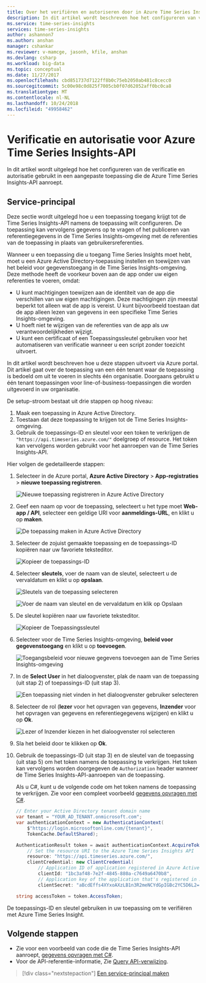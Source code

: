 ```yaml
---
title: Over het verifiëren en autoriseren door in Azure Time Series Insights-API
description: In dit artikel wordt beschreven hoe het configureren van verificatie en autorisatie voor een aangepaste toepassing die de Azure Time Series Insights-API aanroept.
ms.service: time-series-insights
services: time-series-insights
author: ashannon7
ms.author: anshan
manager: cshankar
ms.reviewer: v-mamcge, jasonh, kfile, anshan
ms.devlang: csharp
ms.workload: big-data
ms.topic: conceptual
ms.date: 11/27/2017
ms.openlocfilehash: cbd851737d7122ff8b0c75eb2050ab481c8cecc0
ms.sourcegitcommit: 5c00e98c0d825f7005cb0f07d62052aff0bc0ca8
ms.translationtype: MT
ms.contentlocale: nl-NL
ms.lasthandoff: 10/24/2018
ms.locfileid: "49958462"
---
```

# <a name="authentication-and-authorization-for-azure-time-series-insights-api"></a>Verificatie en autorisatie voor Azure Time Series Insights-API

In dit artikel wordt uitgelegd hoe het configureren van de verificatie en autorisatie gebruikt in een aangepaste toepassing die de Azure Time Series Insights-API aanroept.

## <a name="service-principal"></a>Service-principal

Deze sectie wordt uitgelegd hoe u een toepassing toegang krijgt tot de Time Series Insights-API namens de toepassing wilt configureren. De toepassing kan vervolgens gegevens op te vragen of het publiceren van referentiegegevens in de Time Series Insights-omgeving met de referenties van de toepassing in plaats van gebruikersreferenties.

Wanneer u een toepassing die u toegang Time Series Insights moet hebt, moet u een Azure Active Directory-toepassing instellen en toewijzen van het beleid voor gegevenstoegang in de Time Series Insights-omgeving. Deze methode heeft de voorkeur boven aan de app onder uw eigen referenties te voeren, omdat:

* U kunt machtigingen toewijzen aan de identiteit van de app die verschillen van uw eigen machtigingen. Deze machtigingen zijn meestal beperkt tot alleen wat de app is vereist. U kunt bijvoorbeeld toestaan dat de app alleen lezen van gegevens in een specifieke Time Series Insights-omgeving.
* U hoeft niet te wijzigen van de referenties van de app als uw verantwoordelijkheden wijzigt.
* U kunt een certificaat of een Toepassingssleutel gebruiken voor het automatiseren van verificatie wanneer u een script zonder toezicht uitvoert.

In dit artikel wordt beschreven hoe u deze stappen uitvoert via Azure portal. Dit artikel gaat over de toepassing van een één tenant waar de toepassing is bedoeld om uit te voeren in slechts één organisatie. Doorgaans gebruikt u één tenant toepassingen voor line-of-business-toepassingen die worden uitgevoerd in uw organisatie.

De setup-stroom bestaat uit drie stappen op hoog niveau:

1. Maak een toepassing in Azure Active Directory.
2. Toestaan dat deze toepassing te krijgen tot de Time Series Insights-omgeving.
3. Gebruik de toepassings-ID en sleutel voor een token te verkrijgen de `"https://api.timeseries.azure.com/"` doelgroep of resource. Het token kan vervolgens worden gebruikt voor het aanroepen van de Time Series Insights-API.

Hier volgen de gedetailleerde stappen:

1. Selecteer in de Azure portal, **Azure Active Directory** > **App-registraties** > **nieuwe toepassing registreren**.

   ![Nieuwe toepassing registreren in Azure Active Directory](media/authentication-and-authorization/active-directory-new-application-registration.png)  

2. Geef een naam op voor de toepassing, selecteert u het type moet **Web-app / API**, selecteer een geldige URI voor **aanmeldings-URL**, en klikt u op **maken**.

   ![De toepassing maken in Azure Active Directory](media/authentication-and-authorization/active-directory-create-web-api-application.png)

3. Selecteer de zojuist gemaakte toepassing en de toepassings-ID kopiëren naar uw favoriete teksteditor.

   ![Kopieer de toepassings-ID](media/authentication-and-authorization/active-directory-copy-application-id.png)

4. Selecteer **sleutels**, voer de naam van de sleutel, selecteert u de vervaldatum en klikt u op **opslaan**.

   ![Sleutels van de toepassing selecteren](media/authentication-and-authorization/active-directory-application-keys.png)

   ![Voer de naam van sleutel en de vervaldatum en klik op Opslaan](media/authentication-and-authorization/active-directory-application-keys-save.png)

5. De sleutel kopiëren naar uw favoriete teksteditor.

   ![Kopieer de Toepassingssleutel](media/authentication-and-authorization/active-directory-copy-application-key.png)

6. Selecteer voor de Time Series Insights-omgeving, **beleid voor gegevenstoegang** en klikt u op **toevoegen**.

   ![Toegangsbeleid voor nieuwe gegevens toevoegen aan de Time Series Insights-omgeving](media/authentication-and-authorization/time-series-insights-data-access-policies-add.png)

7. In de **Select User** in het dialoogvenster, plak de naam van de toepassing (uit stap 2) of toepassings-ID (uit stap 3).

   ![Een toepassing niet vinden in het dialoogvenster gebruiker selecteren](media/authentication-and-authorization/time-series-insights-data-access-policies-select-user.png)

8. Selecteer de rol (**lezer** voor het opvragen van gegevens, **Inzender** voor het opvragen van gegevens en referentiegegevens wijzigen) en klikt u op **Ok**.

   ![Lezer of Inzender kiezen in het dialoogvenster rol selecteren](media/authentication-and-authorization/time-series-insights-data-access-policies-select-role.png)

9. Sla het beleid door te klikken op **Ok**.

10. Gebruik de toepassings-ID (uit stap 3) en de sleutel van de toepassing (uit stap 5) om het token namens de toepassing te verkrijgen. Het token kan vervolgens worden doorgegeven de `Authorization` header wanneer de Time Series Insights-API-aanroepen van de toepassing.

    Als u C#, kunt u de volgende code om het token namens de toepassing te verkrijgen. Zie voor een compleet voorbeeld [gegevens opvragen met C#](time-series-insights-query-data-csharp.md).

    ```csharp
    // Enter your Active Directory tenant domain name
    var tenant = "YOUR_AD_TENANT.onmicrosoft.com";
    var authenticationContext = new AuthenticationContext(
        $"https://login.microsoftonline.com/{tenant}",
        TokenCache.DefaultShared);

    AuthenticationResult token = await authenticationContext.AcquireTokenAsync(
        // Set the resource URI to the Azure Time Series Insights API
        resource: "https://api.timeseries.azure.com/", 
        clientCredential: new ClientCredential(
            // Application ID of application registered in Azure Active Directory
            clientId: "1bc3af48-7e2f-4845-880a-c7649a6470b8", 
            // Application key of the application that's registered in Azure Active Directory
            clientSecret: "aBcdEffs4XYxoAXzLB1n3R2meNCYdGpIGBc2YC5D6L2="));

    string accessToken = token.AccessToken;
    ```

De toepassings-ID en sleutel gebruiken in uw toepassing om te verifiëren met Azure Time Series Insight. 

## <a name="next-steps"></a>Volgende stappen
- Zie voor een voorbeeld van code die de Time Series Insights-API aanroept, [gegevens opvragen met C#](time-series-insights-query-data-csharp.md).
- Voor de API-referentie-informatie, Zie [Query API-verwijzing](/rest/api/time-series-insights/time-series-insights-reference-queryapi).

> [!div class="nextstepaction"]
> [Een service-principal maken](../active-directory/develop/howto-create-service-principal-portal.md)
